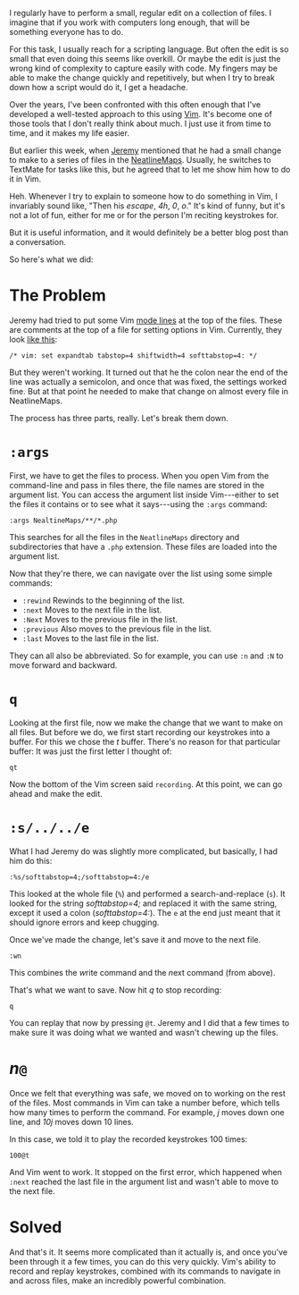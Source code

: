 
I regularly have to perform a small, regular edit on a collection of files.
I imagine that if you work with computers long enough, that will be something
everyone has to do.

For this task, I usually reach for a scripting language. But often the edit is
so small that even doing this seems like overkill. Or maybe the edit is just
the wrong kind of complexity to capture easily with code. My fingers may be
able to make the change quickly and repetitively, but when I try to break down
how a script would do it, I get a headache.

Over the years, I've been confronted with this often enough that I've developed
a well-tested approach to this using [Vim][vim]. It's become one of those tools
that I don't really think about much. I just use it from time to time, and it
makes my life easier.

But earlier this week, when [Jeremy][clioweb] mentioned that he had a small
change to make to a series of files in the [NeatlineMaps][nlmaps]. Usually, he
switches to TextMate for tasks like this, but he agreed that to let me show him
how to do it in Vim.

Heh. Whenever I try to explain to someone how to do something in Vim,
I invariably sound like, "Then his *escape*, *4h*, *0*, *o*." It's kind of
funny, but it's not a lot of fun, either for me or for the person I'm reciting
keystrokes for.

But it is useful information, and it would definitely be a better blog post
than a conversation.

So here's what we did:

# The Problem

Jeremy had tried to put some Vim [mode lines][modelines] at the top of the
files. These are comments at the top of a file for setting options in Vim.
Currently, they look [like this][nlmapmode]:

```vim
/* vim: set expandtab tabstop=4 shiftwidth=4 softtabstop=4: */
```

But they weren't working. It turned out that he the colon near the end of the
line was actually a semicolon, and once that was fixed, the settings worked
fine. But at that point he needed to make that change on almost every file in
NeatlineMaps.

The process has three parts, really. Let's break them down.

# `:args`

First, we have to get the files to process. When you open Vim from the
command-line and pass in files there, the file names are stored in the argument
list. You can access the argument list inside Vim---either to set the files it
contains or to see what it says---using the `:args` command:

```vim
:args NealtineMaps/**/*.php
```

This searches for all the files in the `NeatlineMaps` directory and
subdirectories that have a `.php` extension. These files are loaded into the
argument list.

Now that they're there, we can navigate over the list using some simple
commands:

* `:rewind` Rewinds to the beginning of the list.
* `:next` Moves to the next file in the list.
* `:Next` Moves to the previous file in the list.
* `:previous` Also moves to the previous file in the list.
* `:last` Moves to the last file in the list.

They can all also be abbreviated. So for example, you can use `:n` and `:N` to
move forward and backward.

# `q`

Looking at the first file, now we make the change that we want to make on all
files. But before we do, we first start recording our keystrokes into a buffer.
For this we chose the *t* buffer. There's no reason for that particular buffer:
It was just the first letter I thought of:

```vim
qt
```

Now the bottom of the Vim screen said `recording`. At this point, we can go
ahead and make the edit.

# `:s/../../e`

What I had Jeremy do was slightly more complicated, but basically, I had him do
this:

```vim
:%s/softtabstop=4;/softtabstop=4:/e
```

This looked at the whole file (`%`) and performed a search-and-replace (`s`).
It looked for the string *softtabstop=4;* and replaced it with the same string,
except it used a colon (*softtabstop=4:*). The `e` at the end just meant that
it should ignore errors and keep chugging.

Once we've made the change, let's save it and move to the next file.

```vim
:wn
```

This combines the *w*rite command and the *n*ext command (from above).

That's what we want to save. Now hit *q* to stop recording:

```vim
q
```

You can replay that now by pressing `@t`. Jeremy and I did that a few times to
make sure it was doing what we wanted and wasn't chewing up the files.

# *n*`@`

Once we felt that everything was safe, we moved on to working on the rest of
the files. Most commands in Vim can take a number before, which tells how many
times to perform the command. For example, *j* moves down one line, and *10j*
moves down 10 lines.

In this case, we told it to play the recorded keystrokes 100 times:

```vim
100@t
```

And Vim went to work. It stopped on the first error, which happened when
`:next` reached the last file in the argument list and wasn't able to move to
the next file.

# Solved

And that's it. It seems more complicated than it actually is, and once you've
been through it a few times, you can do this very quickly. Vim's ability to
record and replay keystrokes, combined with its commands to navigate in and
across files, make an incredibly powerful combination.


[clioweb]: https://twitter.com/clioweb "Jeremy Boggs"
[nlmaps]: https://github.com/scholarslab/NeatlineMaps "NeatlineMaps"
[vim]: http://www.vim.org/ "Vim"
[modelines]: http://vim.wikia.com/wiki/Modeline_magic "Modeline magic"
[nlmapmode]: https://github.com/scholarslab/NeatlineMaps/blob/master/NeatlineMapsPlugin.php#L2
[args]: http://vimdoc.sourceforge.net/htmldoc/editing.html#:args
[q]: http://vimdoc.sourceforge.net/htmldoc/repeat.html#q
[s]: http://vimdoc.sourceforge.net/htmldoc/change.html#:s

